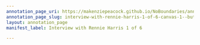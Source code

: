 ```yaml
---
annotation_page_uri: https://makenziepeacock.github.io/NoBoundaries/annotations/interview-with-rennie-harris-1-of-6-canvas-1--but----.json
annotation_page_slug: interview-with-rennie-harris-1-of-6-canvas-1--but----
layout: annotation_page
manifest_label: Interview with Rennie Harris 1 of 6

---
```

